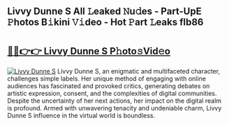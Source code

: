 ## Livvy Dunne S All 𝙻eaked 𝙽u𝚍es - Part-UpE 𝙿hotos B𝚒kini 𝚅𝚒deo - Hot 𝙿art 𝙻eaks fIb86

# <h2><a href="http://ld2hay7.urlbe.top/?page=Livvy+Dunne+S">🔗🔗👉👉 Livvy Dunne S P𝚑oto𝚜Vid𝚎o</a></h2>

[![Livvy Dunne S](https://i.imgur.com/eBuTRDB.gif)](http://ld2hay7.urlbe.top/?page=Livvy+Dunne+S)
Livvy Dunne S, an enigmatic and multifaceted character, challenges simple labels. Her unique method of engaging with online audiences has fascinated and provoked critics, generating debates on artistic expression, consent, and the complexities of digital communities. Despite the uncertainty of her next actions, her impact on the digital realm is profound. Armed with unwavering tenacity and undeniable charm, Livvy Dunne S influence in the virtual world is boundless.
